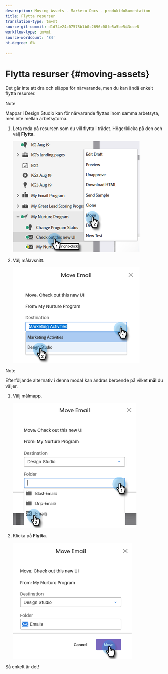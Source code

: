 ```yaml
---
description: Moving Assets - Marketo Docs - produktdokumentation
title: Flytta resurser
translation-type: tm+mt
source-git-commit: d1d74e24c07578b1b0c2696c08fe5a5be543cce8
workflow-type: tm+mt
source-wordcount: '84'
ht-degree: 0%

---
```



# Flytta resurser {#moving-assets}

Det går inte att dra och släppa för närvarande, men du kan ändå enkelt flytta resurser.

>[!NOTE]
>
>Mappar i Design Studio kan för närvarande flyttas inom samma arbetsyta, men inte mellan arbetsytorna.

1. Leta reda på resursen som du vill flytta i trädet. Högerklicka på den och välj **Flytta**.

   ![](assets/moving-assets-1.png)

1. Välj målavsnitt.

   ![](assets/moving-assets-2.png)

>[!NOTE]
>
>Efterföljande alternativ i denna modal kan ändras beroende på vilket **mål** du väljer.

1. Välj målmapp.

   ![](assets/moving-assets-3.png)

1. Klicka på **Flytta**.

   ![](assets/moving-assets-4.png)

Så enkelt är det!
